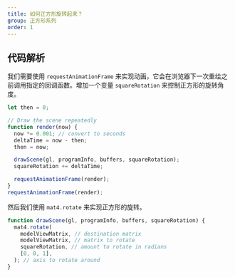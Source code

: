 ```yaml
---
title: 如何正方形旋转起来？
group: 正方形系列
order: 1
---
```


## 代码解析

我们需要使用 `requestAnimationFrame` 来实现动画，它会在浏览器下一次重绘之前调用指定的回调函数。增加一个变量 `squareRotation` 来控制正方形的旋转角度。

```ts
let then = 0;

// Draw the scene repeatedly
function render(now) {
  now *= 0.001; // convert to seconds
  deltaTime = now - then;
  then = now;

  drawScene(gl, programInfo, buffers, squareRotation);
  squareRotation += deltaTime;

  requestAnimationFrame(render);
}
requestAnimationFrame(render);
```

然后我们使用 `mat4.rotate` 来实现正方形的旋转。

```ts
function drawScene(gl, programInfo, buffers, squareRotation) {
  mat4.rotate(
    modelViewMatrix, // destination matrix
    modelViewMatrix, // matrix to rotate
    squareRotation, // amount to rotate in radians
    [0, 0, 1],
  ); // axis to rotate around
}
```

<code src="../demos/rect/animation/index.tsx" ></code>
